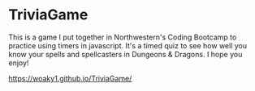 # TriviaGame

This is a game I put together in Northwestern's Coding Bootcamp to practice using timers in javascript. It's a timed quiz to see how well you know your spells and spellcasters in Dungeons & Dragons. I hope you enjoy!

https://woaky1.github.io/TriviaGame/
